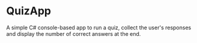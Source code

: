 # QuizApp
A simple C# console-based app to run a quiz, collect the user's responses and display the number of correct answers at the end.
